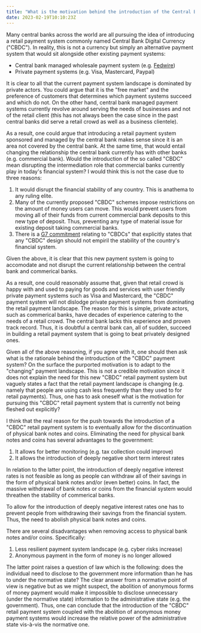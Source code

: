 ```yaml
---
title: "What is the motivation behind the introduction of the Central Bank Digital Currency (\"CBDC\")?"
date: 2023-02-19T10:10:23Z
---
```


Many central banks across the world are all pursuing the idea of introducing a retail payment system commonly named Central Bank Digital Currency ("CBDC"). In reality, this is not a currency but simply an alternative payment system that would sit alongside other existing payment systems:

- Central bank managed wholesale payment system (e.g. [Fedwire](https://www.frbservices.org/financial-services/wires/))
- Private payment systems (e.g. Visa, Mastercard, Paypal)

It is clear to all that the current payment system landscape is dominated by private actors. You could argue that it is the "free market" and the preference of customers that determines which payment systems succeed and which do not. On the other hand, central bank managed payment systems currently revolve around serving the needs of businesses and not of the retail client (this has not always been the case since in the past central banks did serve a retail crowd as well as a business clientele).

As a result, one could argue that introducing a retail payment system sponsored and managed by the central bank makes sense since it is an area not covered by the central bank. At the same time, that would entail changing the relationship the central bank currently has with other banks (e.g. commercial bank). Would the introduction of the so called "CBDC" mean disrupting the intermediation role that commercial banks currently play in today's financial system? I would think this is not the case due to three reasons:

1. It would disrupt the financial stability of any country. This is anathema to any ruling elite.
2. Many of the currently proposed "CBDC" schemes impose restrictions on the amount of money users can move. This would prevent users from moving all of their funds from current commercial bank deposits to this new type of deposit. Thus, preventing any type of material issue for existing deposit taking commercial banks.
3. There is a [G7 commitment](https://assets.publishing.service.gov.uk/government/uploads/system/uploads/attachment_data/file/1025235/G7_Public_Policy_Principles_for_Retail_CBDC_FINAL.pdf) relating to "CBDCs" that explicitly states that any "CBDC" design should not empiril the stability of the country's financial system.

Given the above, it is clear that this new payment system is going to accomodate and not disrupt the current relationship between the central bank and commerical banks.

As a result, one could reasonably assume that, given that retail crowd is happy with and used to paying for goods and services with user friendly private payment systems such as Visa and Mastercard, the "CBDC" payment system will not dislodge private payment systems from dominating the retail payment landscape. The reason for this is simple, private actors, such as commerical banks, have decades of experience catering to the needs of a retail crowd. The central bank lacks this experience and proven track record. Thus, it is doubtful a central bank can, all of sudden, succeed in building a retail payment system that is going to beat privately designed ones.

Given all of the above reasoning, if you agree with it, one should then ask what is the rationale behind the introduction of the "CBDC" payment system? On the surface the purported motivation is to adapt to the "changing" payment landscape. This is not a credible motivation since it does not explain the need for this new "CBDC" retail payment system but vaguely states a fact that the retail payment landscape is changing (e.g. namely that people are using cash less frequently than they used to for retail payments). Thus, one has to ask oneself what is the motivation for pursuing this "CBDC" retail payment system that is currently not being fleshed out explicitly?

I think that the real reason for the push towards the introduction of a "CBDC" retail payment system is to eventually allow for the discontinuation of physical bank notes and coins. Eliminating the need for physical bank notes and coins has several advantages to the government:

1. It allows for better monitoring (e.g. tax collection could improve)
2. It allows the introduction of deeply negative short term interest rates

In relation to the latter point, the introduction of deeply negative interest rates is not feasible as long as people can withdraw all of their savings in the form of physical bank notes and/or (even better) coins. In fact, the massive withdrawal of bank notes or coins from the financial system would threathen the stability of commerical banks.

To allow for the introduction of deeply negative interest rates one has to prevent people from withdrawing their savings from the financial system. Thus, the need to abolish physical bank notes and coins.

There are several disadvantages when removing access to physical bank notes and/or coins. Specifically:

1. Less resilient payment system landscape (e.g. cyber risks increase)
2. Anonymous payment in the form of money is no longer allowed

The latter point raises a question of law which is the following: does the individual need to disclose to the government more information than he has to under the normative state? The clear answer from a normative point of view is negative but as we might suspect, the abolition of anonymous forms of money payment would make it impossible to disclose unnecessary (under the normative state) information to the administrative state (e.g. the government). Thus, one can conclude that the introduction of the "CBDC" retail payment system coupled with the abolition of anonymous money payment systems would increase the relative power of the administrative state vis-à-vis the normative one.